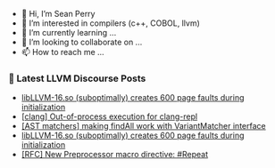 - 👋 Hi, I’m Sean Perry
- 👀 I’m interested in compilers (c++, COBOL, llvm)
- 🌱 I’m currently learning ...
- 💞️ I’m looking to collaborate on ...
- 📫 How to reach me ...

<!---
s66perry/s66perry is a ✨ special ✨ repository because its `README.md` (this file) appears on your GitHub profile.
You can click the Preview link to take a look at your changes.
--->
### 📕 Latest LLVM Discourse Posts

<!-- DISCOURSE-LLVM:START -->
- [libLLVM-16.so &lpar;suboptimally&rpar; creates 600 page faults during initialization](https://discourse.llvm.org/t/libllvm-16-so-suboptimally-creates-600-page-faults-during-initialization/69288#post_5)
- [[clang] Out-of-process execution for clang-repl](https://discourse.llvm.org/t/clang-out-of-process-execution-for-clang-repl/68225#post_14)
- [[AST matchers] making findAll work with VariantMatcher interface](https://discourse.llvm.org/t/ast-matchers-making-findall-work-with-variantmatcher-interface/69209#post_2)
- [libLLVM-16.so &lpar;suboptimally&rpar; creates 600 page faults during initialization](https://discourse.llvm.org/t/libllvm-16-so-suboptimally-creates-600-page-faults-during-initialization/69288#post_4)
- [[RFC] New Preprocessor macro directive: #Repeat](https://discourse.llvm.org/t/rfc-new-preprocessor-macro-directive-repeat/69253#post_7)
<!-- DISCOURSE-LLVM:END -->

